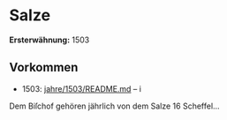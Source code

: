 # Salze

**Ersterwähnung:** 1503

## Vorkommen
- 1503: [jahre/1503/README.md](../jahre/1503/README.md) – i

Dem Biſchof gehören jährlich von dem Salze 16 Scheffel...
